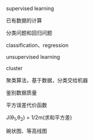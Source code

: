 supervised learning

已有数据的计算

分类问题和回归问题

classification、regression



unsupervised learning

cluster

聚类算法，基于数据，分类交给机器



鉴别数据质量

平方误差代价函数

J(θ<sub>1</sub>,θ<sub>2</sub>) = 1/2m(求和平方差)

碗状图、等高线图



